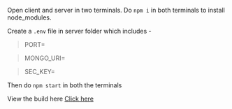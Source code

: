 Open client and server in two terminals. Do `npm i` in both terminals to install node_modules.

Create a `.env` file in server folder which includes -

> PORT=

> MONGO_URI=

> SEC_KEY=

Then do `npm start` in both the terminals

View the build here [Click here](https://res.cloudinary.com/dzh0wkv97/video/upload/v1682101948/resume/PlaceU_otxa8d.mp4)
